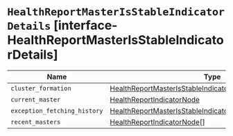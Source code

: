 # `HealthReportMasterIsStableIndicatorDetails` [interface-HealthReportMasterIsStableIndicatorDetails]

| Name | Type | Description |
| - | - | - |
| `cluster_formation` | [HealthReportMasterIsStableIndicatorClusterFormationNode](./HealthReportMasterIsStableIndicatorClusterFormationNode.md)[] | &nbsp; |
| `current_master` | [HealthReportIndicatorNode](./HealthReportIndicatorNode.md) | &nbsp; |
| `exception_fetching_history` | [HealthReportMasterIsStableIndicatorExceptionFetchingHistory](./HealthReportMasterIsStableIndicatorExceptionFetchingHistory.md) | &nbsp; |
| `recent_masters` | [HealthReportIndicatorNode](./HealthReportIndicatorNode.md)[] | &nbsp; |
